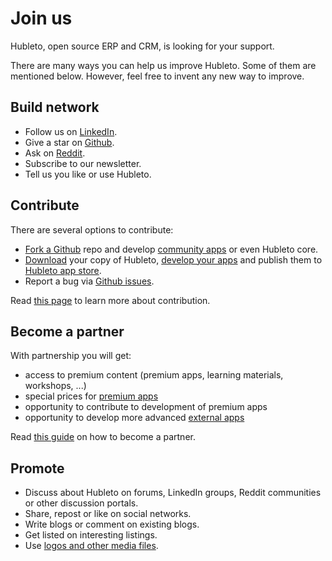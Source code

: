 # Join us

Hubleto, open source ERP and CRM, is looking for your support.

There are many ways you can help us improve Hubleto. Some of them are mentioned below. However, feel free to invent any new way to improve.

## Build network

  * Follow us on [LinkedIn](https://www.linkedin.com/company/hubleto).
  * Give a star on [Github](https://github.com/hubleto/main).
  * Ask on [Reddit](https://www.reddit.com/r/hubleto).
  * Subscribe to our newsletter.
  * Tell us you like or use Hubleto.

## Contribute

There are several options to contribute:

  * [Fork a Github](contribute) repo and develop [community apps](apps/community) or even Hubleto core.
  * [Download](download-and-install) your copy of Hubleto, [develop your apps](apps/external) and publish them to [Hubleto app store](publish-app).
  * Report a bug via [Github issues](https://github.com/hubleto/main/issues).

Read [this page](contribute) to learn more about contribution.

## Become a partner

With partnership you will get:

  * access to premium content (premium apps, learning materials, workshops, ...)
  * special prices for [premium apps](apps/premium)
  * opportunity to contribute to development of premium apps
  * opportunity to develop more advanced [external apps](apps/external)

Read [this guide](partnership) on how to become a partner.

## Promote

  * Discuss about Hubleto on forums, LinkedIn groups, Reddit communities or other discussion portals.
  * Share, repost or like on social networks.
  * Write blogs or comment on existing blogs.
  * Get listed on interesting listings.
  * Use [logos and other media files](media).

